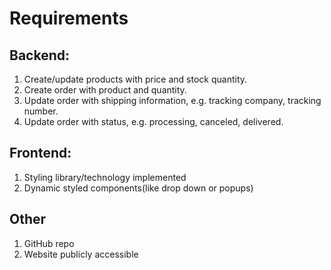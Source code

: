 # Requirements

## Backend:
1. Create/update products with price and stock quantity.
2. Create order with product and quantity.
3. Update order with shipping information, e.g. tracking company, tracking number.
4. Update order with status, e.g. processing, canceled, delivered.

## Frontend:
1. Styling library/technology implemented
2. Dynamic styled components(like drop down or popups)

## Other
1. GitHub repo
2. Website publicly accessible